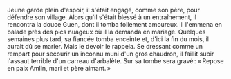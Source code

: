 Jeune garde plein d'espoir, il s'était engagé, comme son père, pour défendre son village. Alors qu'il s'était blessé à un entraînement, il rencontra la douce Guen, dont il tomba follement amoureux. Il l'emmena en balade près des pics nuageux où il la demanda en mariage. Quelques semaines plus tard, sa fiancée tomba enceinte et, d'ici la fin du mois, il aurait dû se marier. Mais le devoir le rappela. Se dressant comme un rempart pour secourir un inconnu muni d'un gros chaudron, il faillit subir l'assaut terrible d'un carreau d'arbalète. Sur sa tombe sera gravé : « Repose en paix Amlin, mari et père aimant. »